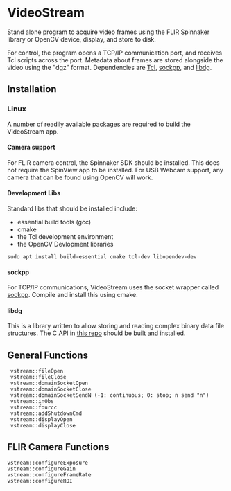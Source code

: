 # VideoStream

Stand alone program to acquire video frames using the FLIR Spinnaker library or OpenCV device, display, and store to disk.

For control, the program opens a TCP/IP communication port, and receives Tcl scripts across the port.  Metadata about frames are stored alongside the video using the "dgz" format.  Dependencies are [Tcl](https://tcl.tk), [sockpp](https://github.com/fpagliughi/sockpp), and [libdg](https://github.com/sheinb/libdg).

## Installation

### Linux

A number of readily available packages are required to build the VideoStream app.

#### Camera support
For FLIR camera control, the Spinnaker SDK should be installed.  This does not require the SpinView app to be installed.  For USB Webcam support, any camera that can be found using OpenCV will work.

#### Development Libs
Standard libs that should be installed include:

* essential build tools (gcc)
* cmake
* the Tcl development environment
* the OpenCV Devlopment libraries

`
sudo apt install build-essential cmake tcl-dev libopendev-dev
`

#### sockpp

For TCP/IP communications, VideoStream uses the socket wrapper called [sockpp](https://github.com/fpagliughi/sockpp). Compile and install this using cmake.

#### libdg

This is a library written to allow storing and reading complex binary data file structures.  The C API in [this repo](https://github.com/sheinb/libdg) should be built and installed.

## General Functions
```
 vstream::fileOpen
 vstream::fileClose
 vstream::domainSocketOpen
 vstream::domainSocketClose
 vstream::domainSocketSendN (-1: continuous; 0: stop; n send "n")
 vstream::inObs
 vstream::fourcc
 vstream::addShutdownCmd
 vstream::displayOpen
 vstream::displayClose
```

## FLIR Camera Functions
```
vstream::configureExposure
vstream::configureGain
vstream::configureFrameRate
vstream::configureROI
```
